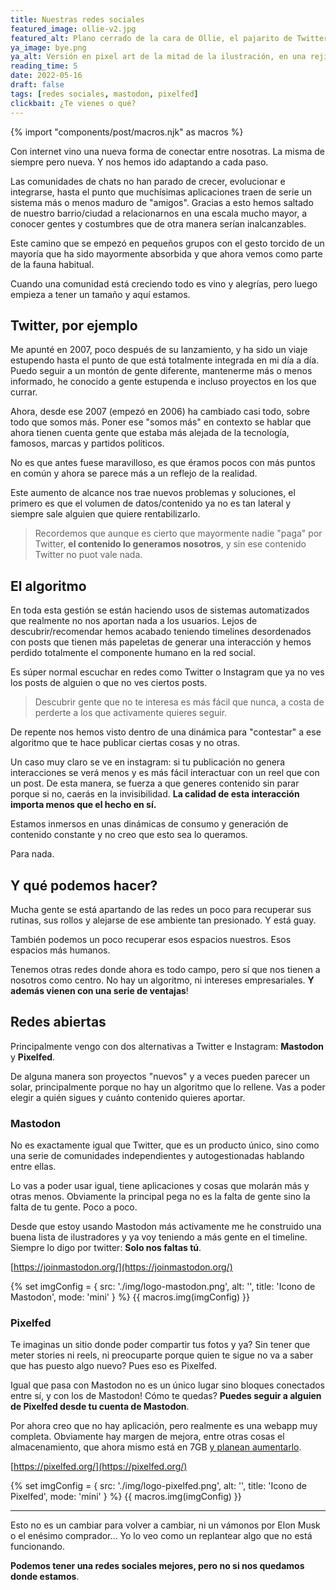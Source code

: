```yaml
---
title: Nuestras redes sociales
featured_image: ollie-v2.jpg
featured_alt: Plano cerrado de la cara de Ollie, el pajarito de Twitterrific, enfadado con los ojos rojos y echando humo por la nariz
ya_image: bye.png
ya_alt: Versión en pixel art de la mitad de la ilustración, en una rejilla de 6x6
reading_time: 5
date: 2022-05-16
draft: false
tags: [redes sociales, mastodon, pixelfed]
clickbait: ¿Te vienes o qué?
---
```

{% import "components/post/macros.njk" as macros %}

Con internet vino una nueva forma de conectar entre nosotras. La misma de siempre pero nueva. Y nos hemos ido adaptando a cada paso.

Las comunidades de chats no han parado de crecer, evolucionar e integrarse, hasta el punto que muchísimas aplicaciones traen de serie un sistema más o menos maduro de "amigos". Gracias a esto hemos saltado de nuestro barrio/ciudad a relacionarnos en una escala mucho mayor, a conocer gentes y costumbres que de otra manera serían inalcanzables.

Este camino que se empezó en pequeños grupos con el gesto torcido de un mayoría que ha sido mayormente absorbida y que ahora vemos como parte de la fauna habitual.

Cuando una comunidad está creciendo todo es vino y alegrías, pero luego empieza a tener un tamaño y aquí estamos.

## Twitter, por ejemplo

Me apunté en 2007, poco después de su lanzamiento, y ha sido un viaje estupendo hasta el punto de que está totalmente integrada en mi día a día.
Puedo seguir a un montón de gente diferente, mantenerme más o menos informado, he conocido a gente estupenda e incluso proyectos en los que currar.

Ahora, desde ese 2007 (empezó en 2006) ha cambiado casi todo, sobre todo que somos más. Poner ese "somos más" en contexto se hablar que ahora tienen cuenta gente que estaba más alejada de la tecnología, famosos, marcas y partidos políticos.

No es que antes fuese maravilloso, es que éramos pocos con más puntos en común y ahora se parece más a un reflejo de la realidad.

Este aumento de alcance nos trae nuevos problemas y soluciones, el primero es que el volumen de datos/contenido ya no es tan lateral y siempre sale alguien que quiere rentabilizarlo.

> Recordemos que aunque es cierto que mayormente nadie "paga" por Twitter, **el contenido lo generamos nosotros**, y sin ese contenido Twitter no puot vale nada.

## El algoritmo

En toda esta gestión se están haciendo usos de sistemas automatizados que realmente no nos aportan nada a los usuarios. Lejos de descubrir/recomendar hemos acabado teniendo timelines desordenados con posts que tienen más papeletas de generar una interacción y hemos perdido totalmente el componente humano en la red social.

Es súper normal escuchar en redes como Twitter o Instagram que  ya no ves los posts de alguien o que no ves ciertos posts.

> Descubrir gente que no te interesa es más fácil que nunca, a costa de perderte a los que activamente quieres seguir.

De repente nos hemos visto dentro de una dinámica para "contestar" a ese algoritmo que te hace publicar ciertas cosas y no otras.

Un caso muy claro se ve en instagram: si tu publicación no genera interacciones se verá menos y es más fácil interactuar con un reel que con un post. De esta manera, se fuerza a que generes contenido sin parar porque si no, caerás en la invisibilidad. **La calidad de esta interacción importa menos que el hecho en sí.**

Estamos inmersos en unas dinámicas de consumo y generación de contenido constante y no creo que esto sea lo queramos.

Para nada.

## Y qué podemos hacer?

Mucha gente se está apartando de las redes un poco para recuperar sus rutinas, sus rollos y alejarse de ese ambiente tan presionado. Y está guay.

También podemos un poco recuperar esos espacios nuestros. Esos espacios más humanos.

Tenemos otras redes donde ahora es todo campo, pero sí que nos tienen a nosotros como centro. No hay un algoritmo, ni intereses empresariales. **Y además vienen con una serie de ventajas**!

## Redes abiertas

Principalmente vengo con dos alternativas a Twitter e Instagram: **Mastodon** y **Pixelfed**.

De alguna manera son proyectos "nuevos" y a veces pueden parecer un solar, principalmente porque no hay un algoritmo que lo rellene.
Vas a poder elegir a quién sigues y cuánto contenido quieres aportar.

### Mastodon

No es exactamente igual que Twitter, que es un producto único, sino como una serie de comunidades independientes y autogestionadas hablando entre ellas.

Lo vas a poder usar igual, tiene aplicaciones y cosas que molarán más y otras menos.
Obviamente la principal pega no es la falta de gente sino la falta de tu gente. Poco a poco.

Desde que estoy usando Mastodon más activamente me he construido una buena lista de ilustradores y ya voy teniendo a más gente en el timeline. Siempre lo digo por twitter: **Solo nos faltas tú**.

[https://joinmastodon.org/](https://joinmastodon.org/)

{% set imgConfig = {
  src: './img/logo-mastodon.png',
  alt: '',
  title: 'Icono de Mastodon',
  mode: 'mini'
} %}
{{ macros.img(imgConfig) }}

### Pixelfed

Te imaginas un sitio donde poder compartir tus fotos y ya? Sin tener que meter stories ni reels, ni preocuparte porque quien te sigue no va a saber que has puesto algo nuevo? Pues eso es Pixelfed.

Igual que pasa con Mastodon no es un único lugar sino bloques conectados entre sí, y con los de Mastodon! Cómo te quedas? **Puedes seguir a alguien de Pixelfed desde tu cuenta de Mastodon**.

Por ahora creo que no hay aplicación, pero realmente es una webapp muy completa. Obviamente hay margen de mejora, entre otras cosas el almacenamiento, que ahora mismo está en 7GB [y planean aumentarlo](https://mstdn.io/@pixelfed/101294305537194829).

[https://pixelfed.org/](https://pixelfed.org/)

{% set imgConfig = {
  src: './img/logo-pixelfed.png',
  alt: '',
  title: 'Icono de Pixelfed',
  mode: 'mini'
} %}
{{ macros.img(imgConfig) }}

---

Esto no es un cambiar para volver a cambiar, ni un vámonos por Elon Musk o el enésimo comprador…  Yo lo veo como un replantear algo que no está funcionando.

**Podemos tener una redes sociales mejores, pero no si nos quedamos donde estamos**.
